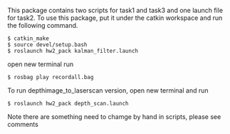 This package contains two scripts for task1 and task3 and one launch file for task2. To use this package, put it under the catkin workspace and run the following command.
```
$ catkin_make
$ source devel/setup.bash
$ roslaunch hw2_pack kalman_filter.launch
```
open new terminal run
```
$ rosbag play recordall.bag
```

To run depthimage_to_laserscan version, open new terminal and run 
```
$ roslaunch hw2_pack depth_scan.launch
```

Note there are something need to chamge by hand in scripts, please see comments
